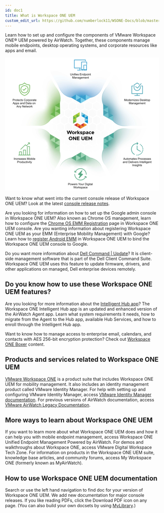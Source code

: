 ```yaml
---
id: doc1
title: What is Workspace ONE UEM
custom_edit_url: https://github.com/numberlock11/WSONE-Docs/blob/master/docs/doc1.md
---
```

Learn how to set up and configure the components of VMware Workspace ONE® UEM powered by AirWatch. Together, these components manage mobile endpoints, desktop operating systems, and corporate resources like apps and email.

![wsone](assets/wsone.png)

Want to know what went into the current console release of Workspace ONE UEM? Look at the latest [console release notes][2].

Are you looking for information on how to set up the Google admin console in Workspace ONE UEM? Also known as Chrome OS management, learn how to configure the [Chrome OS EMM Registration][3] page in Workspace ONE UEM console. Are you wanting information about registering Workspace ONE UEM as your EMM (Enterprise Mobility Management) with Google? Learn how to [register Android EMM][4] in Workspace ONE UEM to bind the Workspace ONE UEM console to Google.

Do you want more information about [Dell Command | Update][5]? It is client-side management software that is part of the Dell Client Command Suite. Workspace ONE UEM uses this feature to update firmware, drivers, and other applications on managed, Dell enterprise devices remotely.

## Do you know how to use these Workspace ONE UEM features?

Are you looking for more information about the [Intelligent Hub app][6]? The Workspace ONE Intelligent Hub app is an updated and enhanced version of the AirWatch Agent app. Learn what system requirements it needs, how to migrate from the Agent to the Hub app, available Hub Services, and how to enroll through the Intelligent Hub app.

Want to know how to manage access to enterprise email, calendars, and contacts with AES 256-bit encryption protection? Check out [Workspace ONE Boxer][7] content.

## Products and services related to Workspace ONE UEM

[VMware Workspace ONE][8] is a product suite that includes Workspace ONE UEM for mobility management. It also includes an identity management product called VMware Identity Manager. For help with setting up and configuring VMware Identity Manager, access [VMware Identity Manager documentation][9]. For previous versions of AirWatch documentation, access [VMware AirWatch Legacy Documentation][10].

## More ways to learn about Workspace ONE UEM
If you want to learn more about what Workspace ONE UEM does and how it can help you with mobile endpoint management, access Workspace ONE Unified Endpoint Management Powered by AirWatch.
For demos and walkthroughs about Workspace ONE, access VMware Digital Workspace Tech Zone.
For information on products in the Workspace ONE UEM suite, knowledge base articles, and community forums, access My Workspace ONE (formerly known as MyAirWatch).

## How to use Workspace ONE UEM documentation

Search or use the left hand navigation to find doc for your version of Workspace ONE UEM. We add new documentation for major console releases. If you like reading PDFs, click the Download PDF icon on any page. (You can also build your own docsets by using [MyLibrary][11].)

[1]: https://docs.vmware.com/images/GUID-6883719D-7021-4612-9DDA-1D2A3D58FBDF-high.png
[2]: https://docs.vmware.com/en/VMware-Workspace-ONE-UEM/1907/rn/VMware-Workspace-ONE-UEM-Release-Notes-1907.html
[3]: https://docs.vmware.com/en/VMware-Workspace-ONE-UEM/1907/Chrome_-OS_Platform/GUID-AWT-CHROMEOS-CONSOLESETUP.html
[4]: https://docs.vmware.com/en/VMware-Workspace-ONE-UEM/1907/Android_Platform/GUID-AWT-SETUP-CONCEPT.html
[5]: https://docs.vmware.com/en/VMware-Workspace-ONE-UEM/1907/Windows_Desktop_Device_Management/GUID-AWT-DELLCOMMANDUPDATEOVW.html
[6]: https://docs.vmware.com/en/VMware-Workspace-ONE/services/intelligent-hub_IDM/GUID-75EA2BD6-C631-468D-A578-0CBDB29CF9AD.html
[7]: https://docs.vmware.com/en/VMware-Workspace-ONE-UEM/services/Boxer_Admin_Guide/GUID-AWT-BOXER-INTRODUCTION.html
[8]: https://docs.vmware.com/en/VMware-Workspace-ONE/index.html
[9]: https://docs.vmware.com/VMware-Identity-Manager/index.html
[10]: https://docs.vmware.com/en/VMware-AirWatch/index.html
[11]: https://docs.vmware.com/login.html
